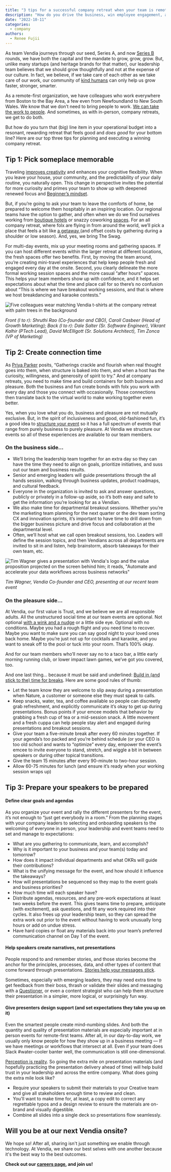 ```yaml
---
title: "3 tips for a successful company retreat when your team is remote first"
description: "How do you drive the business, win employee engagement, and make time for both business and fun at your next company retreat? Renee Fujii, Head of Talent, shares three thoughtful tips."
date: "2022-10-11"
categories:
  - company
authors:
  - Renee Fujii
---
```


As team Vendia journeys through our seed, Series A, and now [Series B](https://www.vendia.net/blog/vendia-announces-series-b) rounds, we have both the capital and the mandate to  grow, grow, grow. But, unlike many startups (and heritage brands for that matter), our leadership team believes that we should grow thoughtfully and not at the expense of our culture. In fact, we believe, if we take care of each other as we take care of our work, our community of [kind humans](https://www.vendia.net/kind-humans) can only help us grow faster, stronger, smarter. 

As a remote-first organization, we have colleagues who work everywhere from Boston to the Bay Area, a few even from Newfoundland to New South Wales. We know that we don’t need to bring people to work. [We can take the work to people](https://www.mckinsey.com/capabilities/people-and-organizational-performance/our-insights/the-organization-blog/the-future-of-work-what-next). And sometimes, as with in-person, company retreats, we get to do both.

But how do you turn that (big) line item in your operational budget into a resonant, rewarding retreat that feels good and _does good_ for your bottom line? Here are our top three tips for planning and executing a winning company retreat.


## Tip 1: Pick someplace memorable

Traveling [improves creativity](https://nomadsworld.com/travel-helps-creativity/) and enhances your cognitive flexibility. When you leave your house, your community, and the predictability of your daily routine, you naturally open. This change in perspective invites the potential for more curiosity and primes your team to show up with deepened renewed focus and [Beginner’s mindset](https://zenhabits.net/beginner/).

But, if you’re going to ask your team to leave the comforts of home, be prepared to welcome them hospitably in an inspiring location. Our regional teams have the option to gather, and often when we do we find ourselves working from [boutique hotels](https://thehoxton.com/) or snazzy coworking [spaces](https://www.spacesworks.com/). For an all company retreat, where folx are flying in from around the world, we’ll pick a place that feels a bit like [a getaway ](https://paradisepoint.com/)(and offset costs by gathering during a shoulder or low season). And, yes, we bring The Swag.

For multi-day events, mix up your meeting rooms and gathering spaces. If you can host different events within the larger retreat at different locations, the fresh spaces offer two benefits. First, by moving the team around, you’re creating mini-travel experiences that help keep people fresh and engaged every day at the onsite. Second, you clearly delineate the more formal working session spaces and the more casual “after hours” spaces. This helps your team members show up with confidence, and it helps set expectations about what the time and place call for so there’s no confusion about “This is where we have breakout working sessions, and that is where we host breakdancing and karaoke contests.” 


![Five colleagues wear matching Vendia t-shirts at the company retreat with palm trees in the background](https://user-images.githubusercontent.com/107442245/196541649-980e0574-e766-43ce-8448-8bd3d24789b5.jpeg)

_Front (l to r): Shruthi Rao (Co-founder and CBO), Caroll Casbeer (Head of Growth Marketing); Back (l to r): Dale Salter (Sr. Software Engineer), Vikrant Kalhir (PTech Lead), David McElligott (Sr. Solutions Architect), Tim Zonca (VP of Marketing)_


## Tip 2: Create connection time

As [Priya Parker](https://www.priyaparker.com/) posits, “Gatherings crackle and flourish when real thought goes into them, when structure is baked into them, and when a host has the curiosity, willingness, and generosity of spirit to try.” And at company retreats, you need to make time and build containers for both business and pleasure. Both the business and fun create bonds with folx you work with every day and those you connect with occasionally. Those connections then translate back to the virtual world to make working together even better.

Yes, when you love what you do, business and pleasure are not mutually exclusive. But, in the spirit of inclusiveness and good, old-fashioned fun, it’s a good idea to [structure your event](https://www.priyaparker.com/art-of-gathering-newsletter/designing-for-connection-in-the-workplace) so it has a full spectrum of events that range from purely business to purely pleasure. At Vendia we structure our events so all of these experiences are available to our team members. 


### On the business side…



* We’ll bring the leadership team together for an extra day so they can have the time they need to align on goals, prioritize initiatives, and suss out our team and business results.
* Senior and emerging leaders will guide presentations through the all hands session, walking through business updates, product roadmaps, and cultural feedback. 
* Everyone in the organization is invited to ask and answer questions, publicly or privately in a follow-up aside, so it’s both easy and safe to get the information you’re looking for as a Vendian.
* We also make time for departmental breakout sessions. Whether you’re the marketing team planning for the next quarter or the dev team sorting CX and innovation sprints, it’s important to have time to drill down from the bigger business picture and drive focus and collaboration at the departmental level. 
* Often, we’ll host what we call open breakout sessions, too. Leaders will define the session topics, and then Vendians across all departments are invited to sit in and listen, help brainstorm, absorb takeaways for their own team, etc. 




![Tim Wagner gives a presentation with Vendia's logo and the value proposition projected on the screen behind him; it reads, "Automate and accelerate your data workflows across business networks"](https://user-images.githubusercontent.com/107442245/196542689-556792cb-d8a8-48a6-b122-b411825140d7.jpeg)

_Tim Wagner, Vendia Co-founder and CEO, presenting at our recent team event_


### On the pleasure side…

At Vendia, our first value is Trust, and we believe we are all responsible adults. All the unstructured social time at our team events are optional. Not optional [with a wink and a nudge](https://www.urbandictionary.com/define.php?term=Mandatory%20Fun) or a little side eye. Optional with no conditions. Maybe you had a rough flight and you need time to recover. Maybe you want to make sure you can say good night to your loved ones back home. Maybe you’re just not up for cocktails and karaoke, and you want to sneak off to the pool or tuck into your room. That’s 100% okay.

And for our team members who’ll never say no to a taco bar, a little early morning running club, or lower impact lawn games, we’ve got you covered, too. 

And one last thing… because it must be said and underlined: <u>Build in (and stick to the) time for breaks</u>. Here are some good rules of thumb: 



* Let the team know they are welcome to slip away during a presentation when Nature, a customer or someone else they must speak to calls. 
* Keep snacks, water, tea, and coffee available so people can discreetly grab refreshment, and explicitly communicate it’s okay to get up during presentations. Bonus points if your emcee models that behavior by grabbing a fresh cup of tea or a mid-session snack. A little movement and a fresh cuppa can help people stay alert and engaged during presentations and breakout sessions.
* Give your team a five-minute break after every 60 minutes together. If your agenda’s too packed and you’re behind schedule (or your CEO is too old school and wants to “optimize” every day, empower the event’s emcee to invite everyone to stand, stretch, and wiggle a bit in between speakers or during other topical transitions.
* Give the team 15 minutes after every 90-minute to two-hour session.
* Allow 60-75 minutes for lunch (and ensure it’s ready when your working session wraps up)


## Tip 3: Prepare your speakers to be prepared


#### Define clear goals and agendas

As you organize your event and rally the different presenters for the event, it’s not enough to “just get everybody in a room.” From the planning stages with your company leaders to selecting and onboarding speakers to the welcoming of everyone in person, your leadership and event teams need to set and manage to expectations:



* What are you gathering to communicate, learn, and accomplish?
* Why is it important to your business and your team(s) today and tomorrow?
* How does it impact individual departments and what OKRs will guide their contributions?
* What is the unifying message for the event, and how should it influence the takeaways?
* How will presentations be sequenced so they map to the event goals and business priorities?
* How much time will each speaker have? 
* Distribute agendas, resources, and any pre-work expectations at least two weeks before the event. This gives teams time to prepare, anticipate (with excitement), ask questions, and fit any work required into their cycles. It also frees up your leadership team, so they can spread the extra work out prior to the event without having to work unusually long hours or add on undue stress.
* Have hard copies or float any materials back into your team’s preferred communication channel on Day 1 of the event.


#### Help speakers create narratives, not presentations

People respond to and remember stories, and those stories become the anchor for the principles, processes, data, and other types of content that come forward through presentations. [Stories help your messages stick](https://heathbrothers.com/download/mts-made-to-stick-model.pdf). 

Sometimes, especially with emerging leaders, they may need extra time to get feedback from their boss, thrash or validate their slides and messaging with a [Questioner](https://gretchenrubin.com/quiz/the-four-tendencies-quiz/questioner/), or even a content strategist who can help them structure their presentation in a simpler, more logical, or surprisingly fun way.


#### Give presenters design support (and set expectations they take you up on it)

Even the smartest people create mind-numbing slides. And both the quantity and quality of presentation materials are especially important at in person events for remote-first teams. After all, in our day-to-day work, we usually only know people for how they show up in a business meeting — If we have meetings or workflows that intersect at all. Even if your team does Slack #water-cooler banter well, the communication is still one-dimensional. 

[Perception is reality](https://greatergood.berkeley.edu/article/item/eight_reasons_to_distrust_your_own_perceptions). So going the extra mile on presentation materials (and hopefully practicing the presentation delivery ahead of time) will help build trust in your leadership and across the entire company. What does going the extra mile look like? 



* Require your speakers to submit their materials to your Creative team and give all stakeholders enough time to review and clean.
* You’ll want to make time for, at least, a copy edit to correct any regrettable typos and a design review to ensure the materials are on-brand and visually digestible.
* Combine all slides into a single deck so presentations flow seamlessly.

 


## Will you be at our next Vendia onsite?

We hope so! After all, sharing isn't just something we enable through technology. At Vendia, we share our best selves with one another because it's the best way to the best outcomes. 

**Check out our [careers page](https://www.vendia.net/careers), and join us!**
